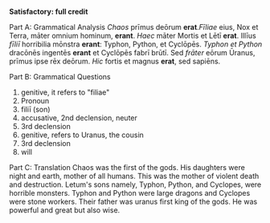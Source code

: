 **Satisfactory: full credit**

Part A: Grammatical Analysis 
*Chaos* prīmus deōrum **erat**.*Fīliae* eius, Nox et Terra, māter omnium hominum, **erant**. *Haec* māter Mortis et Lētī **erat**. Illīus *fīliī* horribilia mōnstra **erant**: Typhon, Python, et Cyclōpēs. *Typhon et Python* dracōnēs ingentēs **erant** et Cyclōpēs fabrī brūtī. Sed *frāter* eōrum Ūranus, prīmus ipse rēx deōrum. *Hic* fortis et magnus **erat**, sed sapiēns.

Part B: Grammatical Questions
1. genitive, it refers to "filiae" 
2. Pronoun
3. filiī (son) 
4. accusative, 2nd declension, neuter 
5. 3rd declension
6. genitive, refers to Uranus, the cousin
7. 3rd declension 
8. will 

Part C: Translation 
Chaos was the first of the gods. His daughters were night and earth, mother of all humans. This was the mother of violent death and destruction. Letum's sons namely, Typhon, Python, and Cyclopes, were horrible monsters. Typhon and Python were large dragons and Cyclopes were stone workers. Their father was uranus first king of the gods. He was powerful and great but also wise. 
